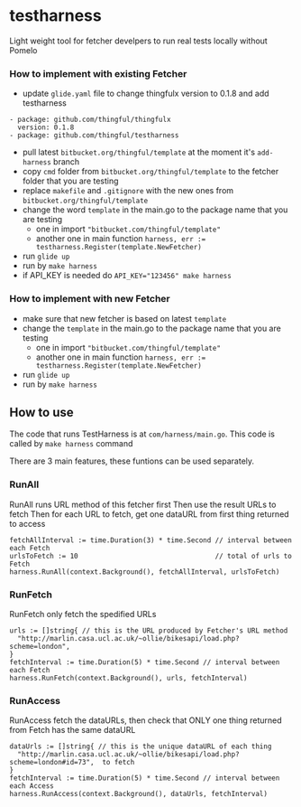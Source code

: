# testharness

Light weight tool for fetcher develpers to run real tests locally without Pomelo

### How to implement with **existing** Fetcher
* update `glide.yaml` file to change thingfulx version to 0.1.8 and add testharness
```
- package: github.com/thingful/thingfulx
  version: 0.1.8
- package: github.com/thingful/testharness
```
* pull latest `bitbucket.org/thingful/template` at the moment it's `add-harness` branch
* copy `cmd` folder from `bitbucket.org/thingful/template` to the fetcher folder that you are testing
* replace `makefile` and `.gitignore` with the new ones from `bitbucket.org/thingful/template`
* change the word `template` in the main.go to the package name that you are testing
    * one in import `"bitbucket.com/thingful/template"`
    * another one in main function `harness, err := testharness.Register(template.NewFetcher)`
* run `glide up`
* run by `make harness`
* if API_KEY is needed do `API_KEY="123456" make harness`


### How to implement with **new** Fetcher
* make sure that new fetcher is based on latest `template`
* change the `template` in the main.go to the package name that you are testing
    * one in import `"bitbucket.com/thingful/template"`
    * another one in main function `harness, err := testharness.Register(template.NewFetcher)`
* run `glide up`
* run by `make harness`

## How to use
The code that runs TestHarness is at `com/harness/main.go`. This code is called by `make harness` command

There are 3 main features, these funtions can be used separately.

### RunAll
RunAll runs URL method of this fetcher first
Then use the result URLs to fetch
Then for each URL to fetch, get one dataURL from first thing returned to access
```
fetchAllInterval := time.Duration(3) * time.Second // interval between each Fetch
urlsToFetch := 10                                  // total of urls to Fetch
harness.RunAll(context.Background(), fetchAllInterval, urlsToFetch)
```


### RunFetch
RunFetch only fetch the spedified URLs
```
urls := []string{ // this is the URL produced by Fetcher's URL method
  "http://marlin.casa.ucl.ac.uk/~ollie/bikesapi/load.php?scheme=london",
}
fetchInterval := time.Duration(5) * time.Second // interval between each Fetch
harness.RunFetch(context.Background(), urls, fetchInterval)
```

### RunAccess
RunAccess fetch the dataURLs, then check that ONLY one thing returned from Fetch has the same dataURL
```
dataUrls := []string{ // this is the unique dataURL of each thing
  "http://marlin.casa.ucl.ac.uk/~ollie/bikesapi/load.php?scheme=london#id=73",  to fetch
}
fetchInterval := time.Duration(5) * time.Second // interval between each Access
harness.RunAccess(context.Background(), dataUrls, fetchInterval)
```

